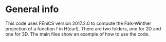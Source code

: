 # General info
This code uses FEniCS version 2017.2.0 to compute the Falk-Winther projection of a function f in H(curl). There are two folders, one for 2D and one for 3D. The main files show an example of how to use the code.
